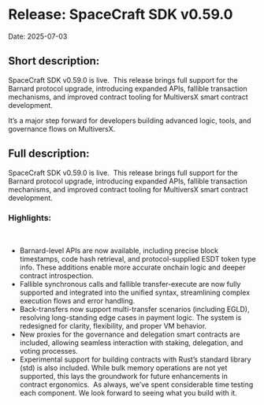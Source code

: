 # Release: SpaceCraft SDK v0.59.0

Date: 2025-07-03


## Short description:

SpaceCraft SDK v0.59.0 is live.
‍
This release brings full support for the Barnard protocol upgrade, introducing expanded APIs, fallible transaction mechanisms, and improved contract tooling for MultiversX smart contract development.

It’s a major step forward for developers building advanced logic, tools, and governance flows on MultiversX.


## Full description:

SpaceCraft SDK v0.59.0 is live.
‍
This release brings full support for the Barnard protocol upgrade, introducing expanded APIs, fallible transaction mechanisms, and improved contract tooling for MultiversX smart contract development.

### Highlights:
‍
- Barnard-level APIs are now available, including precise block timestamps, code hash retrieval, and protocol-supplied ESDT token type info. These additions enable more accurate onchain logic and deeper contract introspection.
- Fallible synchronous calls and fallible transfer-execute are now fully supported and integrated into the unified syntax, streamlining complex execution flows and error handling.
- Back-transfers now support multi-transfer scenarios (including EGLD), resolving long-standing edge cases in payment logic. The system is redesigned for clarity, flexibility, and proper VM behavior.
- New proxies for the governance and delegation smart contracts are included, allowing seamless interaction with staking, delegation, and voting processes.
- Experimental support for building contracts with Rust’s standard library (std) is also included. While bulk memory operations are not yet supported, this lays the groundwork for future enhancements in contract ergonomics.
‍
As always, we’ve spent considerable time testing each component. We look forward to seeing what you build with it.